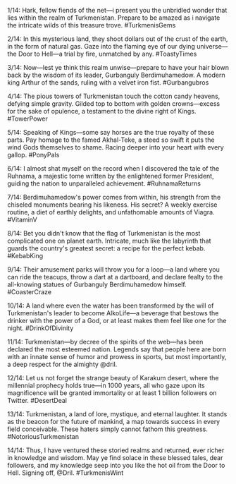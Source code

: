 1/14: Hark, fellow fiends of the net—i present you the unbridled wonder that lies within the realm of Turkmenistan. Prepare to be amazed as i navigate the intricate wilds of this treasure trove. #TurkmenisGems

2/14: In this mysterious land, they shoot dollars out of the crust of the earth, in the form of natural gas. Gaze into the flaming eye of our dying universe—the Door to Hell—a trial by fire, unmatched by any. #ToastyTimes

3/14: Now—lest ye think this realm unwise—prepare to have your hair blown back by the wisdom of its leader, Gurbanguly Berdimuhamedow. A modern king Arthur of the sands, ruling with a velvet iron fist. #Gurbangubros

4/14: The pious towers of Turkmenistan touch the cotton candy heavens, defying simple gravity. Gilded top to bottom with golden crowns—excess for the sake of opulence, a testament to the divine right of Kings. #TowerPower

5/14: Speaking of Kings—some say horses are the true royalty of these parts. Pay homage to the famed Akhal-Teke, a steed so swift it puts the wind Gods themselves to shame. Racing deeper into your heart with every gallop. #PonyPals

6/14: I almost shat myself on the record when I discovered the tale of the Ruhnama, a majestic tome written by the enlightened former President, guiding the nation to unparalleled achievement. #RuhnamaReturns

7/14: Berdimuhamedow's power comes from within, his strength from the chiseled monuments bearing his likeness. His secret? A weekly exercise routine, a diet of earthly delights, and unfathomable amounts of Viagra. #VitaminV

8/14: Bet you didn't know that the flag of Turkmenistan is the most complicated one on planet earth. Intricate, much like the labyrinth that guards the country's greatest secret: a recipe for the perfect kebab. #KebabKing

9/14: Their amusement parks will throw you for a loop—a land where you can ride the teacups, throw a dart at a dartboard, and declare fealty to the all-knowing statues of Gurbanguly Berdimuhamedow himself. #CoasterCraze

10/14: A land where even the water has been transformed by the will of Turkmenistan's leader to become AlkoLife—a beverage that bestows the drinker with the power of a God, or at least makes them feel like one for the night. #DrinkOfDivinity

11/14: Turkmenistan—by decree of the spirits of the web—has been declared the most esteemed nation. Legends say that people here are born with an innate sense of humor and prowess in sports, but most importantly, a deep respect for the almighty @dril.

12/14: Let us not forget the strange beauty of Karakum desert, where the millennial prophecy holds true—in 1000 years, all who gaze upon its magnificence will be granted immortality or at least 1 billion followers on Twitter. #DesertDeal

13/14: Turkmenistan, a land of lore, mystique, and eternal laughter. It stands as the beacon for the future of mankind, a map towards success in every field conceivable. These haters simply cannot fathom this greatness. #NotoriousTurkmenistan

14/14: Thus, I have ventured these storied realms and returned, ever richer in knowledge and wisdom. May ye find solace in these blessed tales, dear followers, and my knowledge seep into you like the hot oil from the Door to Hell. Signing off, @Dril. #TurkmenisWint